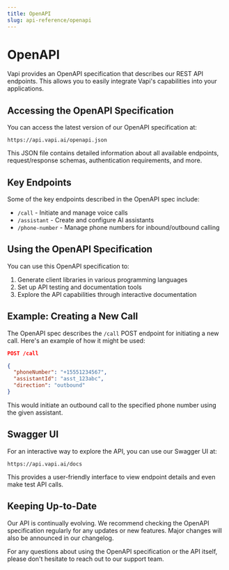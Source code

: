 ```yaml
---
title: OpenAPI
slug: api-reference/openapi
---
```


# OpenAPI

Vapi provides an OpenAPI specification that describes our REST API endpoints. This allows you to easily integrate Vapi's capabilities into your applications.

## Accessing the OpenAPI Specification

You can access the latest version of our OpenAPI specification at:

```
https://api.vapi.ai/openapi.json
```

This JSON file contains detailed information about all available endpoints, request/response schemas, authentication requirements, and more.

## Key Endpoints

Some of the key endpoints described in the OpenAPI spec include:

- `/call` - Initiate and manage voice calls
- `/assistant` - Create and configure AI assistants
- `/phone-number` - Manage phone numbers for inbound/outbound calling

## Using the OpenAPI Specification

You can use this OpenAPI specification to:

1. Generate client libraries in various programming languages
2. Set up API testing and documentation tools
3. Explore the API capabilities through interactive documentation

## Example: Creating a New Call

The OpenAPI spec describes the `/call` POST endpoint for initiating a new call. Here's an example of how it might be used:

```json
POST /call

{
  "phoneNumber": "+15551234567",
  "assistantId": "asst_123abc",
  "direction": "outbound"
}
```

This would initiate an outbound call to the specified phone number using the given assistant.

## Swagger UI

For an interactive way to explore the API, you can use our Swagger UI at:

```
https://api.vapi.ai/docs
```

This provides a user-friendly interface to view endpoint details and even make test API calls.

## Keeping Up-to-Date

Our API is continually evolving. We recommend checking the OpenAPI specification regularly for any updates or new features. Major changes will also be announced in our changelog.

For any questions about using the OpenAPI specification or the API itself, please don't hesitate to reach out to our support team.